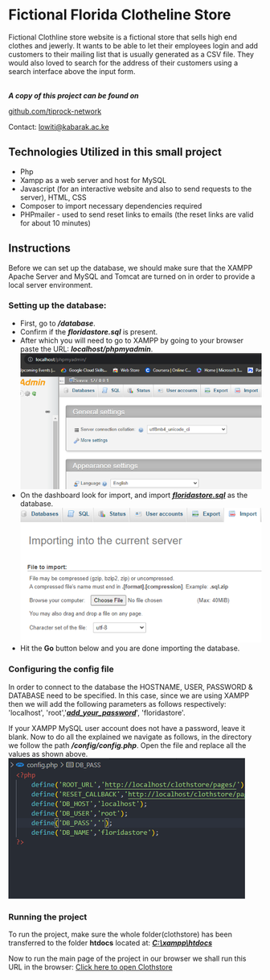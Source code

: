 # Fictional Florida Clotheline Store
Fictional Clothline store website is a fictional store that sells high end clothes and jewerly. It wants to be able to let their employees login and add customers to their mailing list that is usually generated as a CSV file. They would also loved to search for the address of their customers using a search interface above the input form.

<br>
<b><i>A copy of this project can be found on  </i></b> 

[github.com/tiprock-network](https://github.com/tiprock-network/floridaclothstore-customer-addresslist.git)

Contact: lowiti@kabarak.ac.ke
## Technologies Utilized in this small project
* Php
* Xampp as a web server and host for MySQL
* Javascript (for an interactive website and also to send requests to the server), HTML, CSS
* Composer to import necessary dependencies required
* PHPmailer - used to send reset links to emails (the reset links are valid for about 10 minutes)

## Instructions
Before we can set up the database, we should make sure that the XAMPP Apache Server and MySQL and Tomcat are turned on in order to provide a local server environment.
### Setting up the database:
* First, go to <b><i>/database</i></b>.
* Confirm if the <b><i>floridastore.sql</i></b> is present.
* After which you will need to go to XAMPP by going to your browser paste the URL: <b><i>localhost/phpmyadmin</i></b>.
![xampp](docs-pics/xampp.png)
* On the dashboard look for import, and import <b><i><u>floridastore.sql</u></i></b> as the database.
![xampp-import](docs-pics/xampp-import.png)
* Hit the <b>Go</b> button below and you are done importing the database.

### Configuring the config file
In order to connect to the database the HOSTNAME, USER, PASSWORD & DATABASE need to be specified. In this case, since we are using XAMPP then we will add the following parameters as follows respectively: 'localhost', 'root','<i><b><u>add_your_password</u></b></i>', 'floridastore'.

If your XAMPP MySQL user account does not have a password, leave it blank. Now to do all the explained we navigate as follows, in the directory we follow the path <i><b>/config/config.php</b></i>. Open the file and replace all the values as shown above.
![config](docs-pics/configfile.png)

### Running the project
To run the project, make sure the whole folder(clothstore) has been transferred to the folder <b>htdocs</b> located at: <u><i><b>C:\xampp\htdocs</b></i></u>

Now to run the main page of the project in our browser we shall run this URL in the browser: [Click here to open Clothstore](http://localhost/clothstore/pages/)

